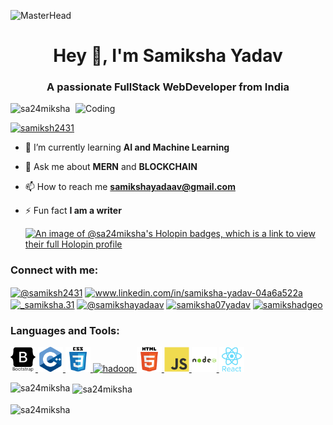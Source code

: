 ![MasterHead](https://www.careerguide.com/career/wp-content/uploads/2020/03/giphy-7.gif)
<h1 align="center">Hey 👋, I'm Samiksha Yadav </h1>
<h3 align="center">A passionate FullStack WebDeveloper from India</h3>
<img align="right" alt="Coding" width="400" src="https://res.cloudinary.com/practicaldev/image/fetch/s--2bZIjPGC--/c_limit%2Cf_auto%2Cfl_progressive%2Cq_66%2Cw_880/https://dev-to-uploads.s3.amazonaws.com/i/d4tvukbt5mra37cvwklk.gif">

<p align="left"> <img src="https://komarev.com/ghpvc/?username=sa24miksha&label=Profile%20views&color=0e75b6&style=flat" alt="sa24miksha" /> </p>

<p align="left"> <a href="https://twitter.com/samiksh2431" target="blank"><img src="https://img.shields.io/twitter/follow/samiksh2431?logo=twitter&style=for-the-badge" alt="samiksh2431" /></a> </p>

- 🌱 I’m currently learning **AI and Machine Learning**

- 💬 Ask me about **MERN** and **BLOCKCHAIN**

- 📫 How to reach me **samikshayadaav@gmail.com**

- ⚡ Fun fact **I am a writer**

  [![An image of @sa24miksha's Holopin badges, which is a link to view their full Holopin profile](https://holopin.me/sa24miksha)](https://holopin.io/@sa24miksha)

<h3 align="left">Connect with me:</h3>
<p align="left">
<a href="https://twitter.com/@samiksh2431" target="blank"><img align="center" src="https://raw.githubusercontent.com/rahuldkjain/github-profile-readme-generator/master/src/images/icons/Social/twitter.svg" alt="@samiksh2431" height="30" width="40" /></a>
<a href="https://linkedin.com/in/www.linkedin.com/in/samiksha-yadav-04a6a522a" target="blank"><img align="center" src="https://raw.githubusercontent.com/rahuldkjain/github-profile-readme-generator/master/src/images/icons/Social/linked-in-alt.svg" alt="www.linkedin.com/in/samiksha-yadav-04a6a522a" height="30" width="40" /></a>
<a href="https://instagram.com/_samiksha.31" target="blank"><img align="center" src="https://raw.githubusercontent.com/rahuldkjain/github-profile-readme-generator/master/src/images/icons/Social/instagram.svg" alt="_samiksha.31" height="30" width="40" /></a>
<a href="https://www.hackerrank.com/@samikshayadaav" target="blank"><img align="center" src="https://raw.githubusercontent.com/rahuldkjain/github-profile-readme-generator/master/src/images/icons/Social/hackerrank.svg" alt="@samikshayadaav" height="30" width="40" /></a>
<a href="https://www.leetcode.com/samiksha07yadav" target="blank"><img align="center" src="https://raw.githubusercontent.com/rahuldkjain/github-profile-readme-generator/master/src/images/icons/Social/leet-code.svg" alt="samiksha07yadav" height="30" width="40" /></a>
<a href="https://auth.geeksforgeeks.org/user/samikshadgeo" target="blank"><img align="center" src="https://raw.githubusercontent.com/rahuldkjain/github-profile-readme-generator/master/src/images/icons/Social/geeks-for-geeks.svg" alt="samikshadgeo" height="30" width="40" /></a>
</p>

<h3 align="left">Languages and Tools:</h3>
<p align="left"> <a href="https://getbootstrap.com" target="_blank" rel="noreferrer"> <img src="https://raw.githubusercontent.com/devicons/devicon/master/icons/bootstrap/bootstrap-plain-wordmark.svg" alt="bootstrap" width="40" height="40"/> </a> <a href="https://www.w3schools.com/cpp/" target="_blank" rel="noreferrer"> <img src="https://raw.githubusercontent.com/devicons/devicon/master/icons/cplusplus/cplusplus-original.svg" alt="cplusplus" width="40" height="40"/> </a> <a href="https://www.w3schools.com/css/" target="_blank" rel="noreferrer"> <img src="https://raw.githubusercontent.com/devicons/devicon/master/icons/css3/css3-original-wordmark.svg" alt="css3" width="40" height="40"/> </a> <a href="https://hadoop.apache.org/" target="_blank" rel="noreferrer"> <img src="https://www.vectorlogo.zone/logos/apache_hadoop/apache_hadoop-icon.svg" alt="hadoop" width="40" height="40"/> </a> <a href="https://www.w3.org/html/" target="_blank" rel="noreferrer"> <img src="https://raw.githubusercontent.com/devicons/devicon/master/icons/html5/html5-original-wordmark.svg" alt="html5" width="40" height="40"/> </a> <a href="https://developer.mozilla.org/en-US/docs/Web/JavaScript" target="_blank" rel="noreferrer"> <img src="https://raw.githubusercontent.com/devicons/devicon/master/icons/javascript/javascript-original.svg" alt="javascript" width="40" height="40"/> </a> <a href="https://nodejs.org" target="_blank" rel="noreferrer"> <img src="https://raw.githubusercontent.com/devicons/devicon/master/icons/nodejs/nodejs-original-wordmark.svg" alt="nodejs" width="40" height="40"/> </a> <a href="https://reactjs.org/" target="_blank" rel="noreferrer"> <img src="https://raw.githubusercontent.com/devicons/devicon/master/icons/react/react-original-wordmark.svg" alt="react" width="40" height="40"/> </a> </p>

<p><img align="left" src="https://github-readme-stats.vercel.app/api/top-langs?username=sa24miksha&show_icons=true&locale=en&layout=compact" alt="sa24miksha" /></p>

<p>&nbsp;<img align="center" src="https://github-readme-stats.vercel.app/api?username=sa24miksha&show_icons=true&locale=en" alt="sa24miksha" /></p>

<p><img align="center" src="https://github-readme-streak-stats.herokuapp.com/?user=sa24miksha&" alt="sa24miksha" /></p>
